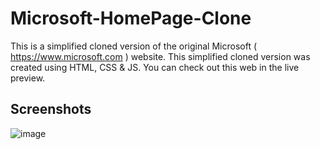 # Microsoft-HomePage-Clone

This is a simplified cloned version of the original Microsoft ( https://www.microsoft.com ) website. This simplified cloned version was created using HTML, CSS & JS. You can check out this web in the live preview.

## Screenshots

![image](https://user-images.githubusercontent.com/71394788/126112641-2e04470e-f8b9-49c0-972a-e6fc6797d252.png)
